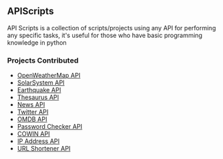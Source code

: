 <h2>APIScripts</h2>

API Scripts is a collection of scripts/projects using any API for performing any specific tasks, it's useful for those who have basic programming knowledge in python

<h3>Projects Contributed</h3>

- [OpenWeatherMap API](https://github.com/prathimacode-hub/Awesome_Python_Scripts/tree/main/APIScripts/OpenWeatherMap%20API)
- [SolarSystem API](https://github.com/prathimacode-hub/Awesome_Python_Scripts/tree/main/APIScripts/SolarSystemOpenData)
- [Earthquake API](https://github.com/prathimacode-hub/Awesome_Python_Scripts/tree/main/APIScripts/Earthquake%20API)
- [Thesaurus API](https://github.com/prathimacode-hub/Awesome_Python_Scripts/tree/main/APIScripts/Thesaurus%20API)
- [News API](https://github.com/Iamtripathisatyam/Awesome_Python_Scripts/tree/main/APIScripts/New%20API)
- [Twitter API](https://github.com/prathimacode-hub/Awesome_Python_Scripts/tree/main/APIScripts/Twitter%20API)
- [OMDB API](https://github.com/prathimacode-hub/Awesome_Python_Scripts/tree/main/APIScripts/OMDB%20API)
- [Password Checker API](https://github.com/prathimacode-hub/Awesome_Python_Scripts/tree/main/APIScripts/Password%20Checker)
- [COWIN API](https://github.com/prathimacode-hub/Awesome_Python_Scripts/tree/main/APIScripts/COWIN%20API)
- [IP Address API](https://github.com/prathimacode-hub/Awesome_Python_Scripts/tree/main/APIScripts/IP_Address%20API)
- [URL Shortener API](https://github.com/prathimacode-hub/Awesome_Python_Scripts/tree/main/APIScripts/URLShortener%20API)
